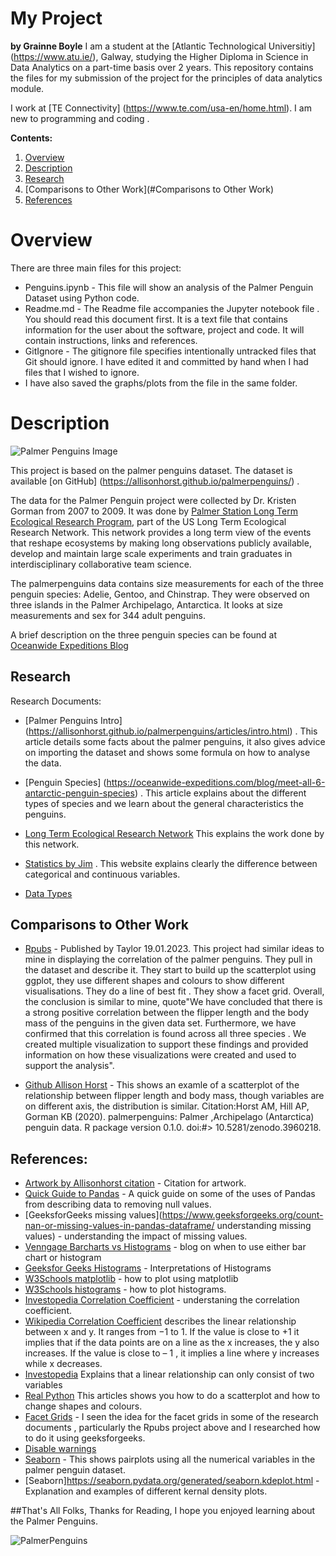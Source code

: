 # My Project

**by Grainne Boyle**
I am a student at the [Atlantic Technological Universitiy] (https://www.atu.ie/), Galway, studying the Higher Diploma in Science in Data Analytics on a part-time basis over 2 years.  This repository contains the files for  my submission of the project for the principles of data analytics module.

I work at [TE Connectivity] (https://www.te.com/usa-en/home.html). I am new to programming and coding .

**Contents:** 

1. [Overview](#Overview)
2. [Description](#Description)
3. [Research](#Research)
4. [Comparisons to Other Work](#Comparisons to Other Work)
5. [References](#references)



# Overview

There are three main files for this project:

* Penguins.ipynb - This file will show an analysis of the Palmer Penguin Dataset using Python code. 
* Readme.md -  The Readme file accompanies the Jupyter notebook file . You should read this document first. It is a text file that contains information for the user about the software, project and code. It will contain instructions, links and references.
* GitIgnore - The gitignore file specifies intentionally untracked files that Git should ignore. I have edited it and committed by hand when I had files that I wished to ignore. 
* I have also saved the graphs/plots from the file in the same folder.

# Description

![Palmer Penguins Image](https://allisonhorst.github.io/palmerpenguins/logo.png)

This project is based on the palmer penguins dataset.  The dataset is available [on GitHub] (https://allisonhorst.github.io/palmerpenguins/) .  

The data for the Palmer Penguin project were collected by Dr. Kristen Gorman from 2007 to 2009. It was done by [Palmer Station Long Term Ecological Research Program](https://pallter.marine.rutgers.edu/), part of the US Long Term Ecological Research Network. This network provides a long term view of the events that reshape ecosystems by making long observations publicly available, develop and maintain large scale experiments and train graduates in interdisciplinary collaborative team science.  

The palmerpenguins data contains size measurements for each of the three penguin species: Adelie, Gentoo, and Chinstrap. They were observed on three islands in the Palmer Archipelago, Antarctica. It looks at size measurements and sex for 344 adult penguins.  

A brief description on the three penguin species can be found at [Oceanwide Expeditions Blog](https://oceanwide-expeditions.com/blog/meet-all-6-antarctic-penguin-species)










## Research

Research Documents:
 
* [Palmer Penguins Intro] (https://allisonhorst.github.io/palmerpenguins/articles/intro.html) . This article details some facts about the palmer penguins, it also gives advice on importing the dataset and shows some formula on how to analyse the data.
 
* [Penguin Species] (https://oceanwide-expeditions.com/blog/meet-all-6-antarctic-penguin-species) . This article explains about the different types of species and we learn about the general characteristics the penguins. 

* [Long Term Ecological Research Network]( https://lternet.edu/) This explains the work done by this network.
* [Statistics by Jim](https://statisticsbyjim.com/basics/discrete-vs-continuous-data/) . This website explains clearly the difference between categorical and continuous variables.

* [Data Types](https://www.w3schools.com/python/python_datatypes.asp)


## Comparisons to Other Work

* [Rpubs](https://rpubs.com/TEHoule/PalmerPenguinPlayground) - Published by Taylor 19.01.2023. This project had similar ideas to mine in displaying the correlation of the palmer penguins. They pull in the dataset and describe it. They start to build up the scatterplot using ggplot, they use different shapes and colours to show different visualisations. They do a line of best fit . They show a facet grid. Overall, the conclusion is similar to mine, quote"We have concluded that there is a strong positive correlation between the flipper length and the body mass of the penguins in the given data set. Furthermore, we have confirmed that this correlation is found across all three species . We created multiple visualization to support these findings and provided information on how these visualizations were created and used to support the analysis".

* [Github Allison Horst](https://allisonhorst.github.io/palmerpenguins/articles/intro.html#highlights) - This shows an examle of a scatterplot of the relationship between flipper length and body mass, though variables are on different axis, the distribution is similar. Citation:Horst AM, Hill AP, Gorman KB (2020). palmerpenguins: Palmer ,Archipelago (Antarctica) penguin data. R package version 0.1.0. doi:#>   10.5281/zenodo.3960218.


## References:
* [Artwork by Allisonhorst citation](https://allisonhorst.github.io/palmerpenguins/articles/art.html) - Citation for artwork.
* [Quick Guide to Pandas](https://pandas.pydata.org/docs/user_guide/10min.html) - A quick guide on some of the uses of Pandas from describing data to removing null values.
* [GeeksforGeeks missing values](https://www.geeksforgeeks.org/count-nan-or-missing-values-in-pandas-dataframe/ understanding missing values) - understanding the impact of missing values.
* [Venngage Barcharts vs Histograms](https://venngage.com/blog/bar-charts-vs-histograms/#:~:text=Although%20histograms%20and%20bar%20charts,of%20variables%20in%20a%20dataset) - blog on when to use either bar chart or histogram
* [Geeksfor Geeks Histograms](https://www.geeksforgeeks.org/interpretations-of-histogram/) - Interpretations of Histograms
* [W3Schools matplotlib](https://www.w3schools.com/python/matplotlib_pyplot.asp) - how to plot using matplotlib
* [W3Schools histograms](https://www.w3schools.com/python/matplotlib_histograms.asp) - how to plot histograms.
* [Investopedia Correlation Coefficient](https://www.investopedia.com/terms/c/correlationcoefficient.asp) - understaning the correlation coefficient.
* [Wikipedia Correlation Coefficient](https://en.wikipedia.org/wiki/Pearson_correlation_coefficient) describes the linear relationship between x and y. It ranges from −1 to 1. If the value is close to +1 it implies that  if the data points are on a line as the x increases, the y also increases. If the value is close to – 1 , it implies a line where y increases while x decreases.
* [Investopedia](https://www.investopedia.com/terms/l/linearrelationship.asp) Explains that a linear relationship can only consist of two variables
* [Real Python](https://realpython.com/visualizing-python-plt-scatter/) This articles shows you how to do a scatterplot and how to change shapes and colours.
* [Facet Grids](https://www.geeksforgeeks.org/python-seaborn-facetgrid-method/) - I seen the idea for the facet grids in some of the research documents , particularly the Rpubs project above and I researched how to do it using geeksforgeeks.
* [Disable warnings](https://www.geeksforgeeks.org/how-to-disable-python-warnings/)
* [Seaborn](https://seaborn.pydata.org/generated/seaborn.pairplot.html) - This shows pairplots using all the numerical variables in the palmer penguin dataset.
* [Seaborn]https://seaborn.pydata.org/generated/seaborn.kdeplot.html - Explanation and examples of different kernal density plots.












##That's All Folks, Thanks for Reading, I hope you enjoyed learning about the Palmer Penguins.

![PalmerPenguins](https://allisonhorst.github.io/palmerpenguins/reference/figures/lter_penguins.png)